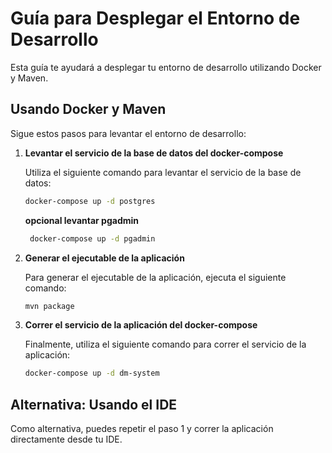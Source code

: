 # Guía para Desplegar el Entorno de Desarrollo

Esta guía te ayudará a desplegar tu entorno de desarrollo utilizando Docker y Maven.

## Usando Docker y Maven

Sigue estos pasos para levantar el entorno de desarrollo:

1. **Levantar el servicio de la base de datos del docker-compose**

   Utiliza el siguiente comando para levantar el servicio de la base de datos:

    ```bash
    docker-compose up -d postgres
    ```

   **opcional levantar pgadmin**

   ```bash
    docker-compose up -d pgadmin
    ```


2. **Generar el ejecutable de la aplicación**

   Para generar el ejecutable de la aplicación, ejecuta el siguiente comando:

    ```bash
    mvn package
    ```

3. **Correr el servicio de la aplicación del docker-compose**

   Finalmente, utiliza el siguiente comando para correr el servicio de la aplicación:

    ```bash
    docker-compose up -d dm-system
    ```

## Alternativa: Usando el IDE

Como alternativa, puedes repetir el paso 1 y correr la aplicación directamente desde tu IDE.